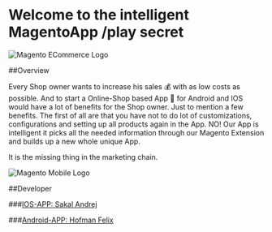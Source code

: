 # Welcome to the intelligent MagentoApp /play secret


![Magento ECommerce Logo](https://www.infyways.com/wp-content/uploads/2011/08/magento-logo.png?x52557)

##Overview

Every Shop owner wants to increase his sales :moneybag: with as low costs as possible. And to start a Online-Shop based App :iphone: for Android and IOS would have a lot of benefits for the Shop owner. Just to mention a few benefits. The first of all are that you have not to do lot of customizations, configurations and setting up all products again in the App. NO! Our App is intelligent it picks all the needed information through our Magento Extension and builds up a new whole unique App. 

It is the missing thing in the marketing chain. 

![Magento Mobile Logo](https://www.openstream.ch/wp-content/uploads/2011/06/magento-mobile-iphone-android-ipad.jpg)

##Developer

###[IOS-APP: Sakal Andrej](http://github.com/SakalAndrej)

###[Android-APP: Hofman Felix](#)
